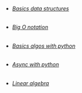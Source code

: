 
- ###### [Basics data structures](data_structures.md)

- ###### [Big O notation](bigo_notation.md)

- ###### [Basics algos with python](basic_algos.md)

- ###### [Async with python](async.md)

- ###### [Linear algebra](linear_algebra.md)
